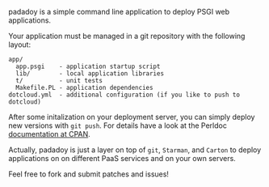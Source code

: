 padadoy is a simple command line application to deploy PSGI web applications.

Your application must be managed in a git repository with the following layout:

    app/
      app.psgi    - application startup script
      lib/        - local application libraries
      t/          - unit tests
      Makefile.PL - application dependencies
    dotcloud.yml  - additional configuration (if you like to push to dotcloud)

After some initalization on your deployment server, you can simply deploy new
versions with `git push`. For details have a look at the Perldoc
[documentation at CPAN](http://search.cpan.org/dist/App-padadoy/).

Actually, padadoy is just a layer on top of `git`, `Starman`, and `Carton` to
deploy applications on on different PaaS services and on your own servers.

Feel free to fork and submit patches and issues!
